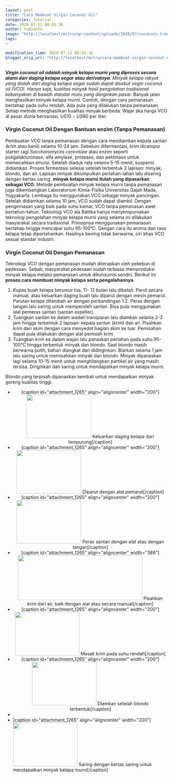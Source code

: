 ```yaml
---
layout: post
title: "Cara Membuat Virgin Coconut Oil"
categories: Tutorial
date: 2020-07-11 08:55:36
author: Yudianto
image: "http://localhost/mitra/wp-content/uploads/2020/07/coconuts-tree-dried-cocos-nucifera-coconut-tree-thumbnail_1072x800.jpg"
tags:
- 

modification_time: 2020-07-11 08:55:36
blogger_orig_url: "http://localhost/mitra/cara-membuat-virgin-coconut-oil.html"
---
```


<em><strong>Virgin coconut oil adalah <span class="search-all keyword ng-binding">minyak kelapa murni</span> yang diproses secara alami dari daging kelapa segar atau derivatnya</strong>. Minyak kelapa rakyat yang diolah dari daging kelapa segar sudah dapat disebut virgin coconut oil (VCO). Hanya saja, kualitas minyak hasil pengolahan tradisional kebanyakan di bawah standar mutu yang diinginkan pasar.</em>
Banyak jalan menghasilkan minyak kelapa murni. Contoh, dengan cara pemanasan bertahap pada suhu rendah. Ada pula yang dilakukan tanpa pemanasan. Setiap metode menghasilkan kualitas minyak berbeda. Wajar jika harga VCO di pasar dunia bervariasi, US$10-US$80 per liter.
<h3>Virgin Coconut Oil Dengan Bantuan enzim (Tanpa Pemanasan)</h3>
Pembuatan VCO tanpa pemanasan dengan cara mendiamkan kepala santan (krim atau kanil) selama 10-24 jam. Sebelum difermentasi, krim dicampur starter ragi <em>Saccharomyces cerevisiae</em> atau enzim seperti poligalakturonase, alfa amylase, protease, dan pektinase untuk memecahkan emulsi. Setelah diaduk rata selama 5-15 menit, suspensi didiamkan.
Proses fermentasi selesai setelah terbentuk 3 lapisan: minyak, blondo, dan air. Lapisan minyak dikumpulkan perlahan-lahan lalu disaring dengan kertas saring. <strong><span class="search-all keyword ng-binding">minyak kelapa murni</span> itulah yang dipasarkan sebagai VCO</strong>.
Metode pembuatan <span class="search-all keyword ng-binding">minyak kelapa murni</span> tanpa pemanasan juga dikembangkan Laboratorium Kimia-Fisika Universitas Gajah Mada, Yogyakarta. Lembaga itu menggunakan VCO sebagai minyak pancingan. Setelah didiamkan selama 10 jam, VCO sudah dapat diambil. Dengan pengemasan yang baik pada suhu kamar, VCO tanpa pemanasan awet bertahun-tahun.
Teknologi VCO ala Balitka hanya menyempurnakan teknologi pengolahan <span class="search-all keyword ng-binding">minyak kelapa murni</span> yang selama ini dilakukan masyarakat secara tradisional. Prinsipnya menggunakan pemanasan bertahap hingga mencapai suhu 95-100°C. Dengan cara itu aroma dan rasa kelapa tetap dipertahankan. Hasilnya bening tidak berwarna, ciri khas VCO sesuai standar industri.
<h3>Virgin Coconut Oil Dengan  Pemanasan</h3>
Teknologi VCO dengan pemanasan mudah diterapkan oleh pekebun di pedesaan. Sebab, masyarakat pedesaan sudah terbiasa memproduksi minyak kelapa melalui pemanasan untuk dikonsumsi sendiri. Berikut ini <strong>proses cara membuat minyak kelapa serta pengolahannya</strong>.
<ol>
 	<li>Kupas buah kelapa berumur tua, 11- 12 bulan lalu dibelah. Parut secara manual, atau keluarkan daging buah lalu diparut dengan mesin pemarut. Parutan kelapa ditambah air dengan perbandingan 1:2. Peras dengan tangan lalu saring untuk memperoleh santan. Bisa pula menggunakan alat pemeras santan (santan expeller).</li>
 	<li>Tuangkan santan ke dalam wadah transparan lalu diamkan selama 2-3 jam hingga terbentuk 2 lapisan: kepala santan (krim) dan air. Pisahkan krim dari skim dengan cara menyedot bagian skim ke luar. Pemisahan dapat pula dilakukan dengan alat pemisah krim.</li>
 	<li>Tuangkan krim ke dalam wajan lalu panaskan perlahan pada suhu 95-100°C hingga terbentuk minyak dan blondo. Saat blondo masih berwarna putih, bahan diangkat dan didinginkan. Biarkan selama 1 jam lalu saring untuk memisahkan minyak dan blondo. Minyak dipanaskan lagi selama 10-15 menit untuk menghilangkan partikel air yang masih tersisa. Dinginkan dan saring untuk mendapatkan minyak kelapa murni.</li>
</ol>
Blondo yang terpisah dipanaskan kembali untuk mendapatkan minyak goreng kualitas tinggi.
<ul>
 	<li style="text-align: center">
[caption id="attachment_1265" align="aligncenter" width="200"]<img class="wp-image-1265 size-medium" src="http://127.0.0.1/mitra/wp-content/uploads/2020/07/1_698x800-262x300.jpg" alt="" width="200" height="135" /> Keluarkan daging kelapa dari tempurung[/caption]</li>
 	<li style="text-align: center">
[caption id="attachment_1265" align="aligncenter" width="200"]<img class="wp-image-1265 size-medium" src="http://127.0.0.1/mitra/wp-content/uploads/2020/07/1_698x800-262x300.jpg" alt="" width="200" height="135" /> Diparut dengan alat pemarut[/caption]</li>
 	<li style="text-align: center">
[caption id="attachment_1265" align="aligncenter" width="200"]<img class="wp-image-1265 size-medium" src="http://127.0.0.1/mitra/wp-content/uploads/2020/07/1_698x800-262x300.jpg" alt="" width="200" height="135" /> Peras santan dengan alat atau dengan tangan[/caption]</li>
 	<li style="text-align: center">
[caption id="attachment_1265" align="aligncenter" width="386"]<img class="wp-image-1265 " src="http://127.0.0.1/mitra/wp-content/uploads/2020/07/1_698x800.jpg" alt="" width="386" height="139" /> Pisahkan krim dari air, baik dengan alat atau secara manual[/caption]</li>
 	<li style="text-align: center">
[caption id="attachment_1265" align="aligncenter" width="200"]<img class="wp-image-1265 size-medium" src="http://127.0.0.1/mitra/wp-content/uploads/2020/07/1_698x800-262x300.jpg" alt="" width="200" height="135" /> Masak krim pada suhu rendah[/caption]</li>
 	<li style="text-align: center">
[caption id="attachment_1265" align="aligncenter" width="200"]<img class="wp-image-1265 size-medium" src="http://127.0.0.1/mitra/wp-content/uploads/2020/07/1_698x800-262x300.jpg" alt="" width="200" height="135" /> Diamkan setelah blondo terbentuk[/caption]</li>
 	<li style="text-align: center"></li>
 	<li>
[caption id="attachment_1265" align="aligncenter" width="200"]<img class="wp-image-1265 size-medium" src="http://127.0.0.1/mitra/wp-content/uploads/2020/07/1_698x800-262x300.jpg" alt="" width="200" height="135" /> Saring dengan kertas saring untuk mendapatkan minyak kelapa murni[/caption]</li>
</ul>
